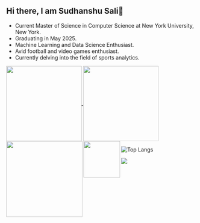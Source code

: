## Hi there, I am Sudhanshu Sali👋

- Current Master of Science in Computer Science at New York University, New York.
- Graduating in May 2025.
- Machine Learning and Data Science Enthusiast.
- Avid football and video games enthusiast.
- Currently delving into the field of sports analytics.
  
<a href="#">
  <img height=200 align="center" src="https://my-stats-43gk.vercel.app/api?username=sudsali&show_icons=true&theme=radical&hide=contribs,issues&show=discussions_answered&rank_icon=github&include_all_commits=true&card_width=150" />
</a>

<a href="#">
  <img height=200 align="center" src="https://my-stats-43gk.vercel.app/api/top-langs/?username=sudsali&hide=html,scss,css&langs_count=8&layout=compact&theme=radical&card_width=150" />
</a>

<img align="left" height=202 src="https://github-readme-streak-stats-git-main-davids-projects-ad77adcc.vercel.app/?user=sudsali&theme=radical"/>
<img align="left" height=97 src="https://github-profile-trophy.vercel.app/?username=sudsali&theme=radical&no-frame=true&title=Stars,Followers,Commits&column=-1"/>


![Top Langs](https://github-readme-stats.vercel.app/api/top-langs/?username=sudsali&size_weight=0.5&count_weight=0.5&layout=compact)

![](https://komarev.com/ghpvc/?username=sudsali)
